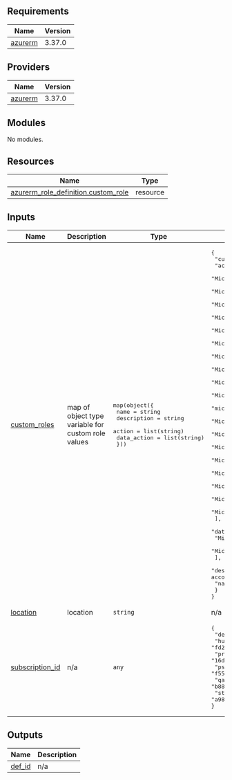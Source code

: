 <!-- BEGIN_TF_DOCS -->
## Requirements

| Name | Version |
|------|---------|
| <a name="requirement_azurerm"></a> [azurerm](#requirement\_azurerm) | 3.37.0 |

## Providers

| Name | Version |
|------|---------|
| <a name="provider_azurerm"></a> [azurerm](#provider\_azurerm) | 3.37.0 |

## Modules

No modules.

## Resources

| Name | Type |
|------|------|
| [azurerm_role_definition.custom_role](https://registry.terraform.io/providers/hashicorp/azurerm/3.37.0/docs/resources/role_definition) | resource |

## Inputs

| Name | Description | Type | Default | Required |
|------|-------------|------|---------|:--------:|
| <a name="input_custom_roles"></a> [custom\_roles](#input\_custom\_roles) | map of object type variable for custom role values | <pre>map(object({<br>    name        = string<br>    description = string<br>    action      = list(string)<br>    data_action = list(string)<br>  }))</pre> | <pre>{<br>  "custom_policy": {<br>    "action": [<br>      "Microsoft.Compute/virtualMachines/restart/action",<br>      "Microsoft.Compute/virtualMachines/write",<br>      "Microsoft.Compute/virtualMachines/start/action",<br>      "Microsoft.Compute/virtualMachines/poweroff/action",<br>      "Microsoft.Compute/virtualMachines/read",<br>      "Microsoft.Authorization/roleAssignments/read",<br>      "Microsoft.Authorization/roleAssignments/write",<br>      "Microsoft.Support/supportTickets/read",<br>      "Microsoft.Support/supportTickets/write",<br>      "Microsoft.Compute/virtualMachines/read",<br>      "microsoft.network/virtualnetworkgateways/connections/read",<br>      "Microsoft.Authorization/policyDefinitions/read",<br>      "Microsoft.Resources/subscriptions/resourceGroups/read",<br>      "Microsoft.Resources/subscriptions/resourceGroups/list",<br>      "Microsoft.Resources/subscriptions/read",<br>      "Microsoft.Resources/subscriptions/resourceGroups/read",<br>      "Microsoft.Consumption/usageDetails/read",<br>      "Microsoft.Resources/subscriptions/providers/read",<br>      "Microsoft.Resources/subscriptions/providers/read"<br>    ],<br>    "data_action": [<br>      "Microsoft.Compute/virtualMachines/login",<br>      "Microsoft.Compute/virtualMachines/loginAsAdmin/action"<br>    ],<br>    "description": "Allows users to manage compute instances and service accounts",<br>    "name": "my-policy"<br>  }<br>}</pre> | no |
| <a name="input_location"></a> [location](#input\_location) | location | `string` | n/a | yes |
| <a name="input_subscription_id"></a> [subscription\_id](#input\_subscription\_id) | n/a | `any` | <pre>{<br>  "dev": "f63b58a1-f8a2-4d25-8dac-4d38aa90a810",<br>  "hub": "fd2d6291-f998-4e73-95d6-12dc7a0a20c8",<br>  "prod": "16d401c3-90cd-466a-a075-27c333d16bce",<br>  "psr": "f55584c8-fc18-47da-bf63-75f4d3951ae3",<br>  "qa": "b88a3954-17c7-4576-8d74-586ea43d7d2d",<br>  "stg": "a98702d2-48f7-4aba-9fe6-b568d7487210"<br>}</pre> | no |

## Outputs

| Name | Description |
|------|-------------|
| <a name="output_def_id"></a> [def\_id](#output\_def\_id) | n/a |
<!-- END_TF_DOCS -->